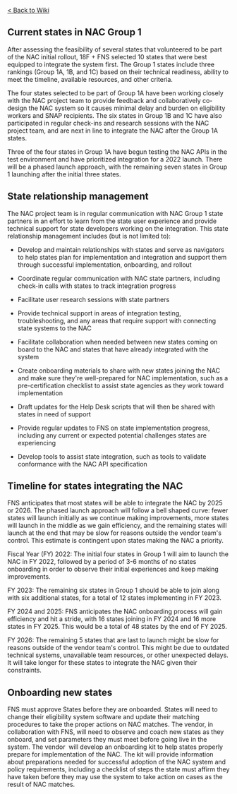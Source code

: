 [< Back to Wiki](https://github.com/18F/piipan/wiki)

Current states in NAC Group 1 
------------------------------

After assessing the feasibility of several states that volunteered to be part of the NAC initial rollout, 18F + FNS selected 10 states that were best equipped to integrate the system first. The Group 1 states include three rankings (Group 1A, 1B, and 1C) based on their technical readiness, ability to meet the timeline, available resources, and other criteria.

The four states selected to be part of Group 1A have been working closely with the NAC project team to provide feedback and collaboratively co-design the NAC system so it causes minimal delay and burden on eligibility workers and SNAP recipients. The six states in Group 1B and 1C have also participated in regular check-ins and research sessions with the NAC project team, and are next in line to integrate the NAC after the Group 1A states.

Three of the four states in Group 1A have begun testing the NAC APIs in the test environment and have prioritized integration for a 2022 launch. There will be a phased launch approach, with the remaining seven states in Group 1 launching after the initial three states.

State relationship management
-----------------------------

The NAC project team is in regular communication with NAC Group 1 state partners in an effort to learn from the state user experience and provide technical support for state developers working on the integration. This state relationship management includes (but is not limited to):

-   Develop and maintain relationships with states and serve as navigators to help states plan for implementation and integration and support them through successful implementation, onboarding, and rollout

-   Coordinate regular communication with NAC state partners, including check-in calls with states to track integration progress

-   Facilitate user research sessions with state partners

-   Provide technical support in areas of integration testing, troubleshooting, and any areas that require support with connecting state systems to the NAC

-   Facilitate collaboration when needed between new states coming on board to the NAC and states that have already integrated with the system

-   Create onboarding materials to share with new states joining the NAC and make sure they're well-prepared for NAC implementation, such as a pre-certification checklist to assist state agencies as they work toward implementation 

-   Draft updates for the Help Desk scripts that will then be shared with states in need of support 

-   Provide regular updates to FNS on state implementation progress, including any current or expected potential challenges states are experiencing 

-   Develop tools to assist state integration, such as tools to validate conformance with the NAC API specification

Timeline for states integrating the NAC
---------------------------------------

FNS anticipates that most states will be able to integrate the NAC by 2025 or 2026. The phased launch approach will follow a bell shaped curve: fewer states will launch initially as we continue making improvements, more states will launch in the middle as we gain efficiency, and the remaining states will launch at the end that may be slow for reasons outside the vendor team's control. This estimate is contingent upon states making the NAC a priority.

Fiscal Year (FY) 2022: The initial four states in Group 1 will aim to launch the NAC in FY 2022, followed by a period of 3-6 months of no states onboarding in order to observe their initial experiences and keep making improvements.

FY 2023: The remaining six states in Group 1 should be able to join along with six additional states, for a total of 12 states implementing in FY 2023.

FY 2024 and 2025: FNS anticipates the NAC onboarding process will gain efficiency and hit a stride, with 16 states joining in FY 2024 and 16 more states in FY 2025. This would be a total of 48 states by the end of FY 2025.

FY 2026: The remaining 5 states that are last to launch might be slow for reasons outside of the vendor team's control. This might be due to outdated technical systems, unavailable team resources, or other unexpected delays. It will take longer for these states to integrate the NAC given their constraints.

Onboarding new states
---------------------

FNS must approve States before they are onboarded. States will need to change their eligibility system software and update their matching procedures to take the proper actions on NAC matches. The vendor, in collaboration with FNS, will need to observe and coach new states as they onboard, and set parameters they must meet before going live in the system. The vendor  will develop an onboarding kit to help states properly prepare for implementation of the NAC. The kit will provide information about preparations needed for successful adoption of the NAC system and policy requirements, including a checklist of steps the state must affirm they have taken before they may use the system to take action on cases as the result of NAC matches. 

​​
